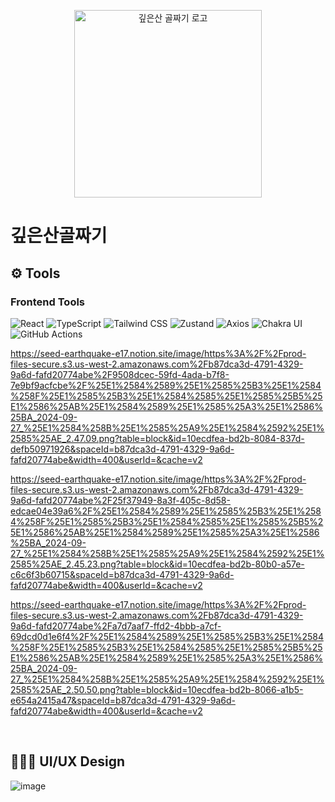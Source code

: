 <p align="center"><img width="300px" alt="깊은산 골짜기 로고" src="./src/assets/images/Logo.png"></p>

# 깊은산골짜기


## ⚙️ **Tools**

### Frontend Tools

![React](https://img.shields.io/badge/React-%2320232a.svg?style=for-the-badge&logo=react&logoColor=%2361DAFB)
![TypeScript](https://img.shields.io/badge/TypeScript-%23007ACC.svg?style=for-the-badge&logo=typescript&logoColor=white)
![Tailwind CSS](https://img.shields.io/badge/Tailwind_CSS-%2338B2AC.svg?style=for-the-badge&logo=tailwind-css&logoColor=white)
![Zustand](https://img.shields.io/badge/Zustand-%23000000.svg?style=for-the-badge&logo=zustand&logoColor=white)
![Axios](https://img.shields.io/badge/Axios-%235A29E4.svg?style=for-the-badge&logo=axios&logoColor=white)
![Chakra UI](https://img.shields.io/badge/Chakra_UI-%234ED1C5.svg?style=for-the-badge&logo=chakraui&logoColor=white)
![GitHub Actions](https://img.shields.io/badge/GitHub_Actions-%232671E5.svg?style=for-the-badge&logo=githubactions&logoColor=white)


https://seed-earthquake-e17.notion.site/image/https%3A%2F%2Fprod-files-secure.s3.us-west-2.amazonaws.com%2Fb87dca3d-4791-4329-9a6d-fafd20774abe%2F9508dcec-59fd-4ada-b7f8-7e9bf9acfcbe%2F%25E1%2584%2589%25E1%2585%25B3%25E1%2584%258F%25E1%2585%25B3%25E1%2584%2585%25E1%2585%25B5%25E1%2586%25AB%25E1%2584%2589%25E1%2585%25A3%25E1%2586%25BA_2024-09-27_%25E1%2584%258B%25E1%2585%25A9%25E1%2584%2592%25E1%2585%25AE_2.47.09.png?table=block&id=10ecdfea-bd2b-8084-837d-defb50971926&spaceId=b87dca3d-4791-4329-9a6d-fafd20774abe&width=400&userId=&cache=v2

https://seed-earthquake-e17.notion.site/image/https%3A%2F%2Fprod-files-secure.s3.us-west-2.amazonaws.com%2Fb87dca3d-4791-4329-9a6d-fafd20774abe%2F25f37949-8a3f-405c-8d58-edcae04e39a6%2F%25E1%2584%2589%25E1%2585%25B3%25E1%2584%258F%25E1%2585%25B3%25E1%2584%2585%25E1%2585%25B5%25E1%2586%25AB%25E1%2584%2589%25E1%2585%25A3%25E1%2586%25BA_2024-09-27_%25E1%2584%258B%25E1%2585%25A9%25E1%2584%2592%25E1%2585%25AE_2.45.23.png?table=block&id=10ecdfea-bd2b-80b0-a57e-c6c6f3b60715&spaceId=b87dca3d-4791-4329-9a6d-fafd20774abe&width=400&userId=&cache=v2

https://seed-earthquake-e17.notion.site/image/https%3A%2F%2Fprod-files-secure.s3.us-west-2.amazonaws.com%2Fb87dca3d-4791-4329-9a6d-fafd20774abe%2Fa7d7aaf7-ffd2-4bbb-a7cf-69dcd0d1e6f4%2F%25E1%2584%2589%25E1%2585%25B3%25E1%2584%258F%25E1%2585%25B3%25E1%2584%2585%25E1%2585%25B5%25E1%2586%25AB%25E1%2584%2589%25E1%2585%25A3%25E1%2586%25BA_2024-09-27_%25E1%2584%258B%25E1%2585%25A9%25E1%2584%2592%25E1%2585%25AE_2.50.50.png?table=block&id=10ecdfea-bd2b-8066-a1b5-e654a2415a47&spaceId=b87dca3d-4791-4329-9a6d-fafd20774abe&width=400&userId=&cache=v2

<br/>

## 👩🏻‍🎨 UI/UX Design

![image](https://github.com/user-attachments/assets/00f85daf-9bea-46f5-ab23-34de81ac3c62)